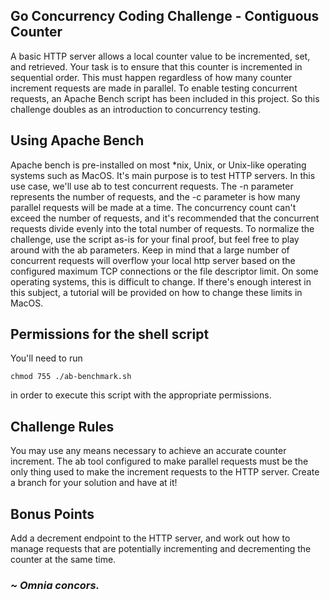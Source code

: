 ## Go Concurrency Coding Challenge - Contiguous Counter
A basic HTTP server allows a local counter value to be incremented, set, and retrieved.  Your task is to ensure that this counter is incremented in sequential order.  This must happen regardless of how many counter increment requests are made in parallel.  To enable testing concurrent requests, an Apache Bench script has been included in this project.  So this challenge doubles as an introduction to concurrency testing.

## Using Apache Bench
Apache bench is pre-installed on most *nix, Unix, or Unix-like operating systems such as MacOS.  It's main purpose is to test HTTP servers.  In this use case, we'll use ab to test concurrent requests.  The -n parameter represents the number of requests, and the -c parameter is how many parallel requests will be made at a time.  The concurrency count can't exceed the number of requests, and it's recommended that the concurrent requests divide evenly into the total number of requests.  To normalize the challenge, use the script as-is for your final proof, but feel free to play around with the ab parameters.  Keep in mind that a large number of concurrent requests will overflow your local http server based on the configured maximum TCP connections or the file descriptor limit.  On some operating systems, this is difficult to change. If there's enough interest in this subject, a tutorial will be provided on how to change these limits in MacOS.

## Permissions for the shell script
You'll need to run 

```
chmod 755 ./ab-benchmark.sh
```

in order to execute this script with the appropriate permissions.

## Challenge Rules
You may use any means necessary to achieve an accurate counter increment. The ab tool configured to make parallel requests must be the only thing used to make the increment requests to the HTTP server. Create a branch for your solution and have at it! 

## Bonus Points
Add a decrement endpoint to the HTTP server, and work out how to manage requests that are potentially incrementing and decrementing the counter at the same time.

### *~ Omnia concors.*



